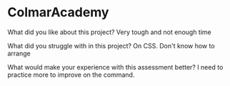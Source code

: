 # ColmarAcademy
What did you like about this project?
Very tough and not enough time

What did you struggle with in this project?
On CSS. Don't know how to arrange

What would make your experience with this assessment better?
I need to practice more to improve on the command.
